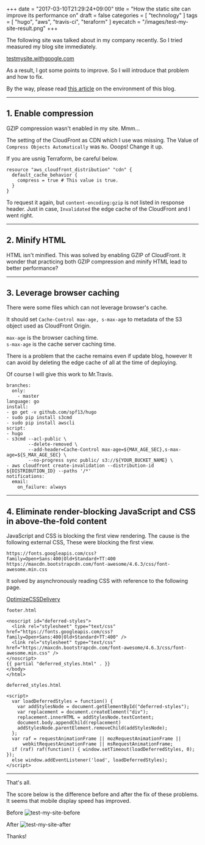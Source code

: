 +++
date = "2017-03-10T21:29:24+09:00"
title = "How the static site can improve its performance on"
draft = false
categories = [ "technology" ]
tags = [ "hugo", "aws", "travis-ci", "teraform" ]
eyecatch = "/images/test-my-site-result.png"
+++

The following site was talked about in my company recently. So I tried measured my blog site immediately.

[testmysite.withgoogle.com](https://testmysite.thinkwithgoogle.com/)

As a result, I got some points to improve. So I will introduce that problem and how to fix.

By the way, please read [this article](https://blog.vvatanabe.com/post/2017/03/02/quickly-publishing-blogs-with-hugo-to-aws/) on the environment of this blog.

---

## 1. Enable compression
GZIP compression wasn't enabled in my site. Mmm...

The setting of the CloudFront as CDN which I use was missing. The Value of `Compress Objects Automatically` was `No`. Ooops! Change it up.

If you are usnig Terraform, be careful below.

```
resource "aws_cloudfront_distribution" "cdn" {
  default_cache_behavior {
    compress = true # This value is true.
  }
}
```

To request it again, but `content-encoding:gzip` is not listed in response header. Just in case, `Invalidated` the edge cache of the CloudFront and I went right.

---

## 2. Minify HTML
HTML isn't minified. This was solved by enabling GZIP of CloudFront. It wonder that practicing both GZIP compression and minify HTML lead to better performance?

---

## 3. Leverage browser caching
There were some files which can not leverage browser's cache.

It should set `Cache-Control max-age, s-max-age` to metadata of the S3 object used as CloudFront Origin.

`max-age` is the browser caching time.  
`s-max-age` is the cache server caching time.

There is a problem that the cache remains even if update blog, however It can avoid by deleting the edge cache of all at the time of
deploying.

Of course I will give this work to Mr.Travis.

```
branches:
  only:
    - master
language: go
install:
- go get -v github.com/spf13/hugo
- sudo pip install s3cmd
- sudo pip install awscli
script:
- hugo
- s3cmd --acl-public \
        --delete-removed \
        --add-header=Cache-Control max-age=${MAX_AGE_SEC},s-max-age=${S_MAX_AGE_SEC} \
        --no-progress sync public/ s3://${YOUR_BUCKET_NAME} \
- aws cloudfront create-invalidation --distribution-id ${DISTRIBUTION_ID} --paths '/*'
notifications:
  email:
    on_failure: always
```

---

## 4. Eliminate render-blocking JavaScript and CSS in above-the-fold content
JavaScript and CSS is blocking the first view rendering.
The cause is the following external CSS, These were blocking the first view.

```
https://fonts.googleapis.com/css?family=Open+Sans:400|Old+Standard+TT:400
https://maxcdn.bootstrapcdn.com/font-awesome/4.6.3/css/font-awesome.min.css
```

It solved by asynchronously reading CSS with reference to the following page.

[OptimizeCSSDelivery](https://developers.google.com/speed/docs/insights/OptimizeCSSDelivery)

`footer.html`
```
<noscript id="deferred-styles">
  <link rel="stylesheet" type="text/css" href="https://fonts.googleapis.com/css?family=Open+Sans:400|Old+Standard+TT:400" />
  <link rel="stylesheet" type="text/css" href="https://maxcdn.bootstrapcdn.com/font-awesome/4.6.3/css/font-awesome.min.css" />
</noscript>
{{ partial "deferred_styles.html" . }}
</body>
</html>
```

`deferred_styles.html`
```
<script>
  var loadDeferredStyles = function() {
    var addStylesNode = document.getElementById("deferred-styles");
    var replacement = document.createElement("div");
    replacement.innerHTML = addStylesNode.textContent;
    document.body.appendChild(replacement)
    addStylesNode.parentElement.removeChild(addStylesNode);
  };
  var raf = requestAnimationFrame || mozRequestAnimationFrame ||
      webkitRequestAnimationFrame || msRequestAnimationFrame;
  if (raf) raf(function() { window.setTimeout(loadDeferredStyles, 0); });
  else window.addEventListener('load', loadDeferredStyles);
</script>
```

---

That's all.

The score below is the difference before and after the fix of these problems. It seems that mobile display speed has improved.

Before
![test-my-site-before](/images/test-my-site-before.png "test-my-site-before")

After
![test-my-site-after](/images/test-my-site-after.png "test-my-site-after")

Thanks!














